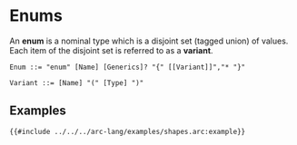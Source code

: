 # Enums

An **enum** is a nominal type which is a disjoint set (tagged union) of values. Each item of the disjoint set is referred to as a **variant**.

```grammar
Enum ::= "enum" [Name] [Generics]? "{" [[Variant]]","* "}"

Variant ::= [Name] "(" [Type] ")"
```

## Examples

```arc-lang
{{#include ../../../arc-lang/examples/shapes.arc:example}}
```
